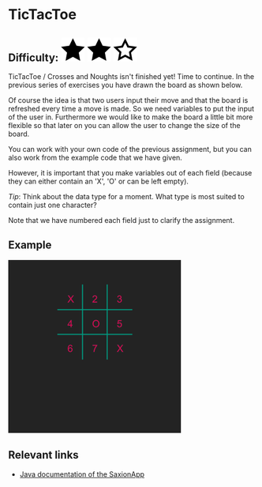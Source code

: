 # TicTacToe
## Difficulty: ![Filled](../resources/star-filled.svg) ![Filled](../resources/star-filled.svg) ![Filled](../resources/star-outlined.svg) 

TicTacToe / Crosses and Noughts isn't finished yet! Time to continue. In the previous series of exercises you have drawn the board as shown below.

Of course the idea is that two users input their move and that the board is refreshed every time a move is made. So we need variables to put the input of the user in.
Furthermore we would like to make the board a little bit more flexible so that later on you can allow the user to change the size of the board.

You can work with your own code of the previous assignment, but you can also work from the example code that we have given.

However, it is important that you make variables out of each field (because they can either contain an 'X', 'O' or can be left empty). 

_Tip_: Think about the data type for a moment. What type is most suited to contain just one character?

Note that we have numbered each field just to clarify the assignment.

## Example
![Example](sample_output.png)

## Relevant links
* [Java documentation of the SaxionApp](https://saxionapp.hboictlab.nl/nl/saxion/app/SaxionApp.html)